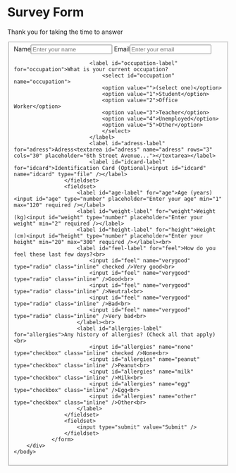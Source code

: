 <!DOCTYPE html>
<html lang="en">
    <head>
        <meta charset="utf-8">
        <meta name="viewport" content="width=device-width, initial-scale=1.0">
        <link rel="stylesheet" href="styles.css">
        <title>Survey Form</title>
    </head>
    <body>
        <div class="container">
            <h1 id="title">Survey Form</Form:get></h1>
            <p id="description">Thank you for taking the time to answer</p>
                <form id="survey-form" action="thankyou.html">
                    <fieldset>
                            <label id="name-label" for="name">Name<input id="name" type="text" placeholder="Enter your name" required /></label>
                            <label id="email-label" for="email">Email<input id="email" type="email" placeholder="Enter your email" required /></label>

                            <label id="occupation-label" for="occupation">What is your current occupation?
                                <select id="occupation" name="occupation">
                                <option value="">(select one)</option>
                                <option value="1">Student</option>
                                <option value="2">Office Worker</option>
                                <option value="3">Teacher</option>
                                <option value="4">Unemployed</option>
                                <option value="5">Other</option>
                                </select>
                            </label>
                            <label id="adress-label" for="adress">Adress<textarea id="adress" name="adress" rows="3" cols="30" placeholder="6th Street Avenue..."></textarea></label>
                            <label id="idcard-label" for="idcard">Identification Card (Optional)<input id="idcard" name="idcard" type="file" /></label>
                    </fieldset>
                    <fieldset>
                        <label id="age-label" for="age">Age (years)<input id="age" type="number" placeholder="Enter your age" min="1" max="120" required /></label>
                        <label id="weight-label" for="weight">Weight (kg)<input id="weight" type="number" placeholder="Enter your weight" min="2" required /></label>
                        <label id="height-label" for="height">Height (cm)<input id="height" type="number" placeholder="Enter your height" min="20" max="300" required /></label><br>
                        <label id="feel-label" for="feel">How do you feel these last few days?<br>
                            <input id="feel" name="verygood" type="radio" class="inline" checked />Very good<br>
                            <input id="feel" name="verygood" type="radio" class="inline" />Good<br>
                            <input id="feel" name="verygood" type="radio" class="inline" />Neutral<br>
                            <input id="feel" name="verygood" type="radio" class="inline" />Bad<br>
                            <input id="feel" name="verygood" type="radio" class="inline" />Very bad<br>
                        </label><br>
                        <label id="allergies-label" for="allergies">Any history of allergies? (Check all that apply)<br>
                            <input id="allergies" name="none" type="checkbox" class="inline" checked />None<br>
                            <input id="allergies" name="peanut" type="checkbox" class="inline" />Peanut<br>
                            <input id="allergies" name="milk" type="checkbox" class="inline" />Milk<br>
                            <input id="allergies" name="egg" type="checkbox" class="inline" />Egg<br>
                            <input id="allergies" name="other" type="checkbox" class="inline" />Other<br>
                        </label>
                    </fieldset>
                    <fieldset>
                        <input type="submit" value="Submit" />
                    </fieldset>
                </form>
        </div>
    </body>
</html>
